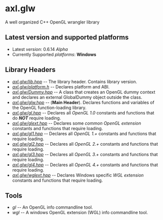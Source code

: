 # axl.glw

A well organized C++ OpenGL wrangler library

## Latest version and supported platforms

- Latest *version*: 0.6.14 *Alpha*
- Currently Supported *platforms*: **Windows**

## Library Headers

- *[axl.glw/lib.hpp](/include/axl.glw/lib.hpp)* -- The library header. Contains library version.
- *[axl.glw/platform.h](/include/axl.glw/platform.h)* -- Declares platform and ABI.
- *[axl.glw/Dummy.hpp](/include/axl.glw/Dummy.hpp)* -- A class that creates an OpenGL dummy context and declares an external GlobalDummy object outside the class.
- *[axl.glw/glw.hpp](/include/axl.glw/glw.hpp)* -- (**Main Header**). Declares functions and variables of the OpenGL function-loading library.
- *[axl.glw/gl.hpp](/include/axl.glw/gl.hpp)* -- Declares all *OpenGL 1.0* constants and functions that do ***NOT*** require loading.
- *[axl.glw/glext.hpp](/include/axl.glw/glext.hpp)* -- Declares some *common* *OpenGL extension* constants and functions that require loading.
- *[axl.glw/gl1.hpp](/include/axl.glw/gl1.hpp)* -- Declares all *OpenGL 1.+* constants and functions that require loading.
- *[axl.glw/gl2.hpp](/include/axl.glw/gl2.hpp)* -- Declares all *OpenGL 2.+* constants and functions that require loading.
- *[axl.glw/gl3.hpp](/include/axl.glw/gl3.hpp)* -- Declares all *OpenGL 3.+* constants and functions that require loading.
- *[axl.glw/gl4.hpp](/include/axl.glw/gl4.hpp)* -- Declares all *OpenGL 4.+* constants and functions that require loading.
- *[axl.glw/wglext.hpp](/include/axl.glw/wglext.hpp)* -- Declares Windows specific *WGL extension* constants and functions that require loading.

## Tools

- *gl* -- An OpenGL info commandline tool.
- *wgl* -- A windows OpenGL extension (WGL) info commandline tool.
